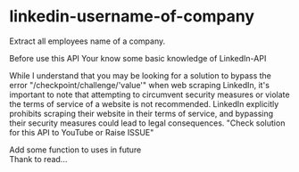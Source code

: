 # linkedin-username-of-company
Extract all employees name of a company.

Before use this API Your know some basic knowledge of LinkedIn-API

While I understand that you may be looking for a solution to bypass 
the error "/checkpoint/challenge/'value'" when web scraping LinkedIn,
it's important to note that attempting to circumvent security measures 
or violate the terms of service of a website is not recommended. LinkedIn 
explicitly prohibits scraping their website in their terms of service, 
and bypassing their security measures could lead to legal consequences.
"Check solution for this API to YouTube or Raise ISSUE"

Add some function to uses in future <br>
Thank to read...